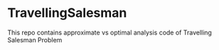 # TravellingSalesman
This repo contains approximate vs optimal analysis code of Travelling Salesman Problem

